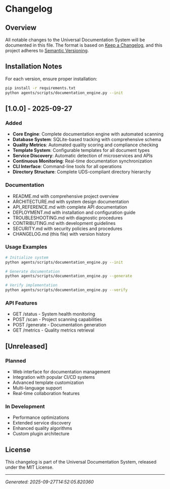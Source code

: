 # Changelog

## Overview
All notable changes to the Universal Documentation System will be documented in this file. The format is based on [Keep a Changelog](https://keepachangelog.com/en/1.0.0/), and this project adheres to [Semantic Versioning](https://semver.org/spec/v2.0.0.html).

## Installation Notes
For each version, ensure proper installation:

```bash
pip install -r requirements.txt
python agents/scripts/documentation_engine.py --init
```

## [1.0.0] - 2025-09-27

### Added
- **Core Engine**: Complete documentation engine with automated scanning
- **Database System**: SQLite-based tracking with comprehensive schema
- **Quality Metrics**: Automated quality scoring and compliance checking
- **Template System**: Configurable templates for all document types
- **Service Discovery**: Automatic detection of microservices and APIs
- **Continuous Monitoring**: Real-time documentation synchronization
- **CLI Interface**: Command-line tools for all operations
- **Directory Structure**: Complete UDS-compliant directory hierarchy

### Documentation
- README.md with comprehensive project overview
- ARCHITECTURE.md with system design documentation
- API_REFERENCE.md with complete API documentation
- DEPLOYMENT.md with installation and configuration guide
- TROUBLESHOOTING.md with diagnostic procedures
- CONTRIBUTING.md with development guidelines
- SECURITY.md with security policies and procedures
- CHANGELOG.md (this file) with version history

### Usage Examples
```bash
# Initialize system
python agents/scripts/documentation_engine.py --init

# Generate documentation
python agents/scripts/documentation_engine.py --generate

# Verify implementation
python agents/scripts/documentation_engine.py --verify
```

### API Features
- GET /status - System health monitoring
- POST /scan - Project scanning capabilities
- POST /generate - Documentation generation
- GET /metrics - Quality metrics retrieval

## [Unreleased]

### Planned
- Web interface for documentation management
- Integration with popular CI/CD systems
- Advanced template customization
- Multi-language support
- Real-time collaboration features

### In Development
- Performance optimizations
- Extended service discovery
- Enhanced quality algorithms
- Custom plugin architecture

## License
This changelog is part of the Universal Documentation System, released under the MIT License.

---
*Generated: 2025-09-27T14:52:05.820360*
